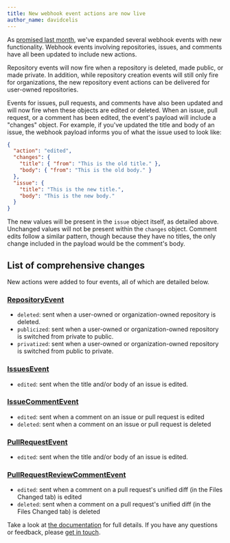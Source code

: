 ```yaml
---
title: New webhook event actions are now live
author_name: davidcelis
---
```


As [promised last month][notice], we've expanded several webhook events with new functionality. Webhook events involving repositories, issues, and comments have all been updated to include new actions.

Repository events will now fire when a repository is deleted, made public, or made private. In addition, while repository creation events will still only fire for organizations, the new repository event actions can be delivered for user-owned repositories.

Events for issues, pull requests, and comments have also been updated and will now fire when these objects are edited or deleted. When an issue, pull request, or a comment has been edited, the event's payload will include a "changes" object. For example, if you've updated the title and body of an issue, the webhook payload informs you of what the issue used to look like:

```json
{
  "action": "edited",
  "changes": {
    "title": { "from": "This is the old title." },
    "body": { "from": "This is the old body." }
  },
  "issue": {
    "title": "This is the new title.",
    "body": "This is the new body."
  }
}
```

The new values will be present in the `issue` object itself, as detailed above. Unchanged values will not be present within the `changes` object. Comment edits follow a similar pattern, though because they have no titles, the only change included in the payload would be the comment's body.

## List of comprehensive changes

New actions were added to four events, all of which are detailed below.

### [RepositoryEvent][repository-event]

* `deleted`: sent when a user-owned or organization-owned repository is deleted.
* `publicized`: sent when a user-owned or organization-owned repository is switched from private to public.
* `privatized`: sent when a user-owned or organization-owned repository is switched from public to private.

### [IssuesEvent][issues-event]

* `edited`: sent when the title and/or body of an issue is edited.

### [IssueCommentEvent][issue-comment-event]

* `edited`: sent when a comment on an issue or pull request is edited
* `deleted`: sent when a comment on an issue or pull request is deleted

### [PullRequestEvent][pull-request-event]

* `edited`: sent when the title and/or body of an issue is edited.

### [PullRequestReviewCommentEvent][pull-request-review-comment-event]

* `edited`: sent when a comment on a pull request's unified diff (in the Files Changed tab) is edited
* `deleted`: sent when a comment on a pull request's unified diff (in the Files Changed tab) is deleted

Take a look at [the documentation][docs] for full details. If you have any questions or feedback, please [get in touch][get-in-touch].

[docs]: https://developer.github.com/webhooks/
[get-in-touch]: https://github.com/contact?form[subject]=New+Webhook+Actions
[issue-comment-event]: https://developer.github.com/v3/activity/events/types/#issuecommentevent
[issues-event]: https://developer.github.com/v3/activity/events/types/#issuesevent
[notice]: https://developer.github.com/changes/2016-03-15-new-webhook-actions/
[pull-request-event]: https://developer.github.com/v3/activity/events/types/#pullrequestevent
[pull-request-review-comment-event]: https://developer.github.com/v3/activity/events/types/#pullrequestreviewcommentevent
[repository-event]: https://developer.github.com/v3/activity/events/types/#repositoryevent
